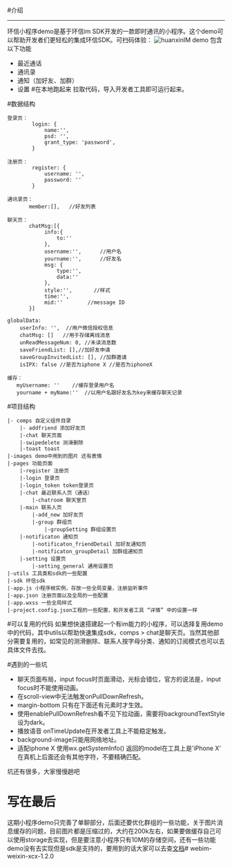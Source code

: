 #介绍
******
环信小程序demo是基于环信im SDK开发的一款即时通讯的小程序。这个demo可以帮助开发者们更轻松的集成环信SDK。可扫码体验：
![huanxinIM](./src/images/huanxindemo.jpg)
demo 包含以下功能
  - 最近通话
  - 通讯录
  - 通知（加好友、加群）
  - 设置
#在本地跑起来
拉取代码，导入开发者工具即可运行起来。

#数据结构
```
登录页：
		login: {
			name:'',
			psd: '',
			grant_type: 'password',
		}
		
注册页：
		register: {
			username: '',
			password: ''
		}
		
通讯录页：
	   member:[],   //好友列表
	   
聊天页：
	   chatMsg:[{
			info:{
		        to:''         
			},
			username:'',      //用户名
			yourname:'',      //好友名
			msg: {
				type:'',    
				data:''
			},
			style:'',       //样式
			time:'',
			mid:''        //message ID
	   }]
	   
globalData: 
	userInfo: '',  //用户微信授权信息
	chatMsg: []   //用于存储离线消息
	unReadMessageNum: 0, //未读消息数
	saveFriendList: [],//加好友申请
	saveGroupInvitedList: [], //加群邀请
	isIPX: false //是否为iphone X //是否为iphoneX
	
缓存：
   myUsername: ''    //缓存登录用户名	   
   yourname + myName:''  //以用户名跟好友名为key来缓存聊天记录
```
#项目结构
```shell
|- comps 自定义组件目录
    |- addfriend 添加好友页
    |-chat 聊天页面
    |-swipedelete 测滑删除
    |-toast toast
|-images demo中用到的图片 还有表情
|-pages 功能页面
    |-register 注册页
    |-login 登录页
    |-login_token token登录页
    |-chat 最近联系人页（通话）
        |-chatroom 聊天室页
    |-main 联系人页
        |-add_new 加好友页
        |-group 群组页
            |-groupSetting 群组设置页
    |-notificaton 通知页
        |-notificaton_friendDetail 加好友通知页
        |-notificaton_groupDetail 加群组通知页
    |-setting 设置页
        |-setting_general 通用设置页
|-utils 工具类和sdk的一些配置
|-sdk 环信sdk
|-app.js 小程序根实例，存放一些全局变量，注册监听事件
|-app.json 注册页面以及全局的一些配置
|-app.wxss 一些全局样式
|-project.config.json工程的一些配置，和开发者工具 “详情” 中的设置一样
```
#可以复用的代码
如果想快速搭建起一个有im能力的小程序，可以选择复用demo中的代码，其中utils以帮助快速集成sdk，comps > chat是聊天页。当然其他部分需要复用的，如常见的测滑删除、联系人按字母分类、通知的订阅模式也可以去具体文件去找。

#遇到的一些坑
- 聊天页面布局，input focus时页面滑动，光标会错位，官方的说法是，input focus时不能使用动画。
- 在scroll-view中无法触发onPullDownRefresh。
- margin-bottom 只有在下面还有元素时才生效。
- 使用enablePullDownRefresh看不见下拉动画，需要将backgroundTextStyle设为dark。
- 播放语音 onTimeUpdate在开发者工具上不能稳定触发。
- background-image只能用网络地址。
- 适配iphone X 使用wx.getSystemInfo() 返回的model在工具上是'iPhone X' 在真机上后面还会有其他字符，不要精确匹配。

坑还有很多，大家慢慢趟吧
# 写在最后
这期小程序demo只完善了单聊部分，后面还要优化群组的一些功能，关于图片消息缓存的问题，目前图片都是压缩过的，大约在200k左右，如果要做缓存自己可以使用storage去实现，但是要注意小程序只有10M的存储空间，还有一些功能demo没有去实现但是sdk是支持的，要用到的话大家可以去查[文档](https://webim.easemob.com/sdk/jsdoc/out/connection.html)# webim-weixin-xcx-1.2.0
